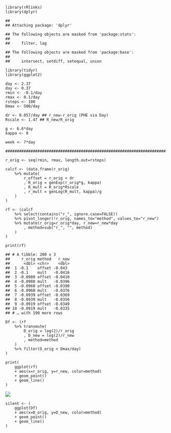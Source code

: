     library(rRlinks)
    library(dplyr)

    ## 
    ## Attaching package: 'dplyr'

    ## The following objects are masked from 'package:stats':
    ## 
    ##     filter, lag

    ## The following objects are masked from 'package:base':
    ## 
    ##     intersect, setdiff, setequal, union

    library(tidyr)
    library(ggplot2)

    day <- 2.37
    day <- 0.37
    rmin <- -0.1/day
    rmax <- 0.1/day
    rsteps <- 100
    Dmax <- 500/day

    dr <- 0.057/day ## r_new-r_orig (PHE via Day)
    Rscale <- 1.47 ## R_new/R_orig

    g <- 6.6*day
    kappa <- 0

    week <- 7*day

    ######################################################################

    r_orig <- seq(rmin, rmax, length.out=rsteps)

    calcf <- (data.frame(r_orig)
        %>% mutate(
            r_offset = r_orig + dr
            , R_orig = genExp(r_orig*g, kappa)
            , R_mult = R_orig*Rscale
            , r_mult = genLog(R_mult, kappa)/g
        )
    )

    rf <- (calcf
        %>% select(contains("r_", ignore.case=FALSE))
        %>% pivot_longer(!r_orig, names_to="method", values_to="r_new")
        %>% mutate(r_orig=r_orig*day, r_new=r_new*day
            , method=sub("r_", "", method)
        )
    )

    print(rf)

    ## # A tibble: 200 x 3
    ##     r_orig method   r_new
    ##      <dbl> <chr>    <dbl>
    ##  1 -0.1    offset -0.043 
    ##  2 -0.1    mult   -0.0416
    ##  3 -0.0980 offset -0.0410
    ##  4 -0.0980 mult   -0.0396
    ##  5 -0.0960 offset -0.0390
    ##  6 -0.0960 mult   -0.0376
    ##  7 -0.0939 offset -0.0369
    ##  8 -0.0939 mult   -0.0356
    ##  9 -0.0919 offset -0.0349
    ## 10 -0.0919 mult   -0.0335
    ## # … with 190 more rows

    Df <- (rf
        %>% transmute(
            D_orig = log(2)/r_orig
            , D_new = log(2)/r_new
            , method=method
        )
        %>% filter(D_orig < Dmax/day)
    )

    print(
        ggplot(rf)
        + aes(x=r_orig, y=r_new, color=method)
        + geom_point()
        + geom_line()
    )

![](VoC_files/figure-markdown_strict/unnamed-chunk-1-1.png)

    silent <- (
        ggplot(Df)
        + aes(x=D_orig, y=D_new, color=method)
        + geom_point()
        + geom_line()
    )
